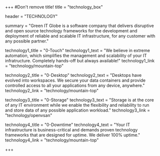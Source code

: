 +++
#Don't remove title!
title = "technology_box"

header = "TECHNOLOGY"

summary = "Green IT Globe is a software company that delivers disruptive and open source technology frameworks for the development and deployment of reliable and scalable IT infrastructure, for any customer with any possible partner."

technology1_title = "0-Touch"
technology1_text = "We believe in extreme automation, which simplifies the management and scalability of your IT infratructure. Completely hands-off but always available!"
technology1_link = "technology/mountain-top"

technology2_title = "0-Desktop"
technology2_text = "Desktops have evolved into workspaces. We secure your data containers and provide controlled access to all your applications from any device, anywhere."
technology2_link = "technology/mountain-top"

technology3_title = "0-Storage"
technology3_text = "Storage is at the core of any IT environment while we enable the flexibility and reliability  to run and store data of any possible application workload."
technology3_link = "technology/openvsan"

technology4_title = "0-Downtime"
technology4_text = "Your IT infrastructure is business-critical and demands proven technology frameworks that are designed for uptime. We deliver 100% uptime."
technology4_link = "technology/mountain-top"

+++